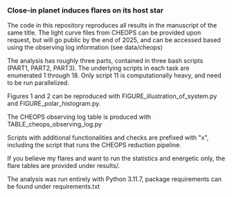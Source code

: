 ### Close-in planet induces flares on its host star 

The code in this repository reproduces all results in the manuscript of the same title. The light curve files from CHEOPS can be provided upon request, but will go public by the end of 2025, and can be accessed based using the observing log information (see data/cheops)

The analysis has roughly three parts, contained in three bash scripts (PART1, PART2, PART3). The underlying scripts in each task are enumerated 1 through 18. Only script 11 is computationally heavy, and need to be run parallelized.

Figures 1 and 2 can be reproduced with FIGURE_illustration_of_system.py and FIGURE_polar_histogram.py.

The CHEOPS observing log table is produced with TABLE_cheops_observing_log.py

Scripts with additional functionalities and checks are prefixed with "x", including the script that runs the CHEOPS reduction pipeline.

If you believe my flares and want to run the statistics and energetic only, the flare tables are provided under results/.

The analysis was run entirely with Python 3.11.7, package requirements can be found under requirements.txt